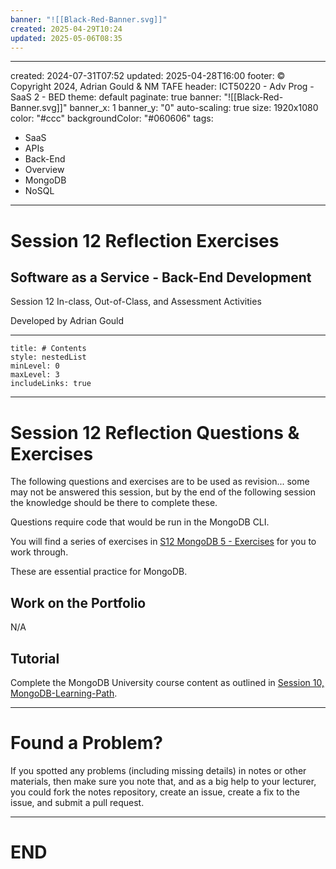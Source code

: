 ```yaml
---
banner: "![[Black-Red-Banner.svg]]"
created: 2025-04-29T10:24
updated: 2025-05-06T08:35
---
```

---
created: 2024-07-31T07:52
updated: 2025-04-28T16:00
footer: © Copyright 2024, Adrian Gould & NM TAFE
header: ICT50220 - Adv Prog - SaaS 2 - BED
theme: default
paginate: true
banner: "![[Black-Red-Banner.svg]]"
banner_x: 1
banner_y: "0"
auto-scaling: true
size: 1920x1080
color: "#ccc"
backgroundColor: "#060606"
tags:
  - SaaS
  - APIs
  - Back-End
  - Overview
  - MongoDB
  - NoSQL
---

# Session 12 Reflection Exercises

## Software as a Service - Back-End Development

Session 12 In-class, Out-of-Class, and Assessment Activities 

Developed by Adrian Gould

---

```table-of-contents
title: # Contents
style: nestedList
minLevel: 0
maxLevel: 3
includeLinks: true
```

---

# Session 12 Reflection Questions & Exercises

The following questions and exercises are to be used as revision... some may not be answered this session, but by the end of the following session the knowledge should be there to complete these.

Questions require code that would be run in the MongoDB CLI.

You will find a series of exercises in [S12 MongoDB 5 - Exercises](../Session-12/S12-MongoDB-5.md) for you to work through.

These are essential practice for MongoDB.

## Work on the Portfolio

N/A

## Tutorial

Complete the MongoDB University course content as outlined in [Session 10, MongoDB-Learning-Path](../Session-09/S09-MongoDB-Learning-Path.md).




---
# Found a Problem?
 
If you spotted any problems (including missing details) in notes or other materials, then make sure you note that, and as a big help to your lecturer, you could fork the notes repository, create an issue, create a fix to the issue, and submit a pull request.



---

# END

